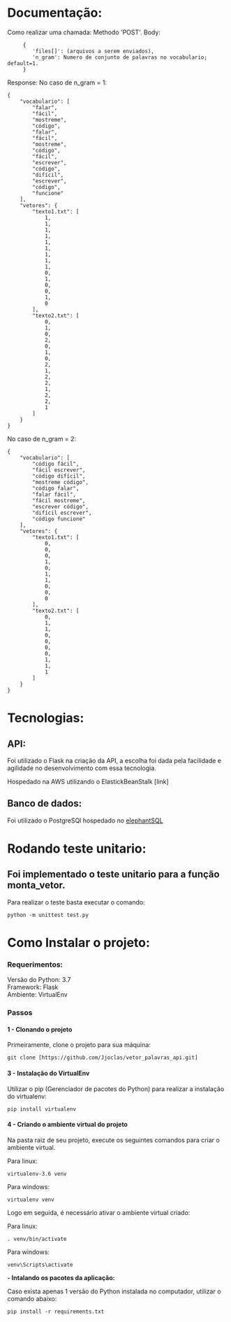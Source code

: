 # Documentação:
Como realizar uma chamada:
Methodo 'POST'.
Body:
```
     {
        'files[]': (arquivos a serem enviados),
        'n_gram': Numero de conjunto de palavras no vocabulario; default=1.
     }
```
Response:
No caso de n_gram = 1:
```
{
    "vocabulario": [
        "falar",
        "fácil",
        "mostreme",
        "código",
        "falar",
        "fácil",
        "mostreme",
        "código",
        "fácil",
        "escrever",
        "código",
        "difícil",
        "escrever",
        "código",
        "funcione"
    ],
    "vetores": {
        "texto1.txt": [
            1,
            1,
            1,
            1,
            1,
            1,
            1,
            1,
            1,
            0,
            1,
            0,
            0,
            1,
            0
        ],
        "texto2.txt": [
            0,
            1,
            0,
            2,
            0,
            1,
            0,
            2,
            1,
            2,
            2,
            1,
            2,
            2,
            1
        ]
    }
}
```
No caso de n_gram = 2:
```
{
    "vocabulario": [
        "código fácil",
        "fácil escrever",
        "código difícil",
        "mostreme código",
        "código falar",
        "falar fácil",
        "fácil mostreme",
        "escrever código",
        "difícil escrever",
        "código funcione"
    ],
    "vetores": {
        "texto1.txt": [
            0,
            0,
            0,
            1,
            0,
            1,
            1,
            0,
            0,
            0
        ],
        "texto2.txt": [
            0,
            1,
            1,
            0,
            0,
            0,
            0,
            1,
            1,
            1
        ]
    }
}
```
# Tecnologias:
## API:
Foi utilizado o Flask na criação da API, a escolha foi dada pela facilidade e agilidade no desenvolvimento com essa tecnologia.

Hospedado na AWS utilizando o ElastickBeanStalk [link]

## Banco de dados:
Foi utilizado o PostgreSQl hospedado no [elephantSQL](https://www.elephantsql.com/)

# Rodando teste unitario:
## Foi implementado o teste unitario para a função monta_vetor.
Para realizar o teste basta executar o comando:

```
python -m unittest test.py
```


# Como Instalar o projeto:
### Requerimentos:  
Versão do Python: 3.7  
Framework: Flask  
Ambiente: VirtualEnv


### Passos
#### 1 - Clonando o projeto
Primeiramente, clone o projeto para sua máquina:

```
git clone [https://github.com/Jjoclas/vetor_palavras_api.git]
```

#### 3 - Instalação do VirtualEnv
Utilizar o pip (Gerenciador de pacotes do Python) para realizar a instalação do virtualenv:
```
pip install virtualenv
```

#### 4 - Criando o ambiente virtual do projeto
Na pasta raiz de seu projeto, execute os seguintes comandos para criar o ambiente virtual.

Para linux:
```
virtualenv-3.6 venv
```
Para windows:
```
virtualenv venv
```

Logo em seguida, é necessário ativar o ambiente virtual criado:

Para linux:
```
. venv/bin/activate
```
Para windows:
```
venv\Scripts\activate
```

**- Intalando os pacotes da aplicação:**

Caso exista apenas 1 versão do Python instalada no computador, utilizar o comando abaixo:
```
pip install -r requirements.txt
```
